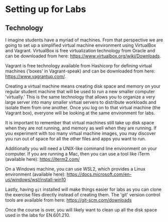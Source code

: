 # Setting up for Labs

## Technology
I imagine students have a myriad of machines. From that perspective we are going to set up a simplified virtual machine environment using VirtualBox and Vagrant. 
VirtualBox is free virtualization technology from Oracle and can be downloaded from here: https://www.virtualbox.org/wiki/Downloads. 

Vagrant is free technology available from Hashicorp for defining virtual machines ('boxes' in Vagrant-speak) and can be downloaded from here: https://www.vagrantup.com/. 

Creating a virtual machine means creating disk space and memory on your regular student machine that will be used to run a new smaller computer 'virtually.' 
This is the same technology that allows you to organize a very large server into many smaller virtual servers to distribute workloads and isolate them from one another. 
Once you log on to that virtual machine (the Vagrant box), everyone will be looking at the same environment for labs. 

It is important to remember that virtual machines still take up disk space when they are not running, and memory as well when they are running. 
If you experiment with too many virtual machine images, you may discover you run out of space for all the other files and apps you want to run. 

Additionally you will need a UNIX-like command line environment on your computer. 
If you are running a Mac, then you can use a tool like iTerm (available here): https://iterm2.com/ 

On a Windows machine, you can use WSL2, which provides a Linux environment (available here): https://docs.microsoft.com/en-us/windows/wsl/install-win10

Lastly, having `git` installed will make things easier for labs as you can clone the exercise files directly instead of creating them. 
The 'git' version control tools are available from here: https://git-scm.com/downloads

Once the course is over, you will likely want to clean up all the disk space used in the labs for EN.601.210. 
